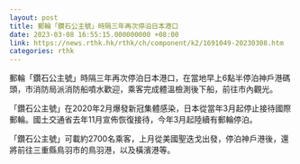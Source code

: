 ```yaml
---
layout: post
title: 郵輪「鑽石公主號」時隔三年再次停泊日本港口
date: 2023-03-08 16:55:15.000000000 +08:00
link: https://news.rthk.hk/rthk/ch/component/k2/1691049-20230308.htm
categories: rthk
---
```


郵輪「鑽石公主號」時隔三年再次停泊日本港口，在當地早上6點半停泊神戶港碼頭，市消防局派消防船噴水歡迎，乘客完成體溫檢測後下船，前往市內觀光。

「鑽石公主號」在2020年2月爆發新冠集體感染，日本從當年3月起停止接待國際郵輪。國土交通省去年11月宣佈恢復接待，今年3月起陸續有郵輪停泊。

「鑽石公主號」可載約2700名乘客，上月從美國聖迭戈出發，停泊神戶港後，還將前往三重縣鳥羽市的鳥羽港，以及橫濱港等。
